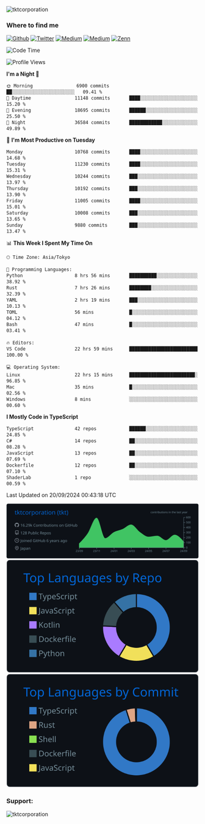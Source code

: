 <p align="left"> <img src="https://komarev.com/ghpvc/?username=tktcorporation&label=Profile%20views&color=0e75b6&style=flat" alt="tktcorporation" /> </p>

<h3>Where to find me</h3>
<p>
<a href="https://github.com/tktcorporation" target="_blank"><img alt="Github" src="https://img.shields.io/badge/GitHub-%2312100E.svg?&style=for-the-badge&logo=Github&logoColor=white" /></a>
<a href="https://twitter.com/tktcorporation" target="_blank"><img alt="Twitter" src="https://img.shields.io/badge/twitter-%231DA1F2.svg?&style=for-the-badge&logo=twitter&logoColor=white" /></a>
<a href="https://www.linkedin.com/in/tktcorporation" target="_blank"><img alt="Medium" src="https://img.shields.io/badge/linkdin-0a66c2.svg?&style=for-the-badge&logo=linkedin&logoColor=white" /></a>
<a href="https://qiita.com/tktcorporation" target="_blank"><img alt="Medium" src="https://img.shields.io/badge/qiita-55C500.svg?&style=for-the-badge&logo=qiita&logoColor=white" /></a>
<a href="https://zenn.dev/tktcorporation" target="_blank"><img alt="Zenn" src="https://img.shields.io/badge/Zenn-3EA8FF.svg?&style=for-the-badge&logo=Zenn&logoColor=white" /></a>
</p>
  
<!--START_SECTION:waka-->
![Code Time](http://img.shields.io/badge/Code%20Time-1%2C754%20hrs%2057%20mins-blue)

![Profile Views](http://img.shields.io/badge/Profile%20Views-0-blue)

**I'm a Night 🦉** 

```text
🌞 Morning                6900 commits        ██░░░░░░░░░░░░░░░░░░░░░░░   09.41 % 
🌆 Daytime                11148 commits       ████░░░░░░░░░░░░░░░░░░░░░   15.20 % 
🌃 Evening                18695 commits       ██████░░░░░░░░░░░░░░░░░░░   25.50 % 
🌙 Night                  36584 commits       ████████████░░░░░░░░░░░░░   49.89 % 
```
📅 **I'm Most Productive on Tuesday** 

```text
Monday                   10768 commits       ████░░░░░░░░░░░░░░░░░░░░░   14.68 % 
Tuesday                  11230 commits       ████░░░░░░░░░░░░░░░░░░░░░   15.31 % 
Wednesday                10244 commits       ███░░░░░░░░░░░░░░░░░░░░░░   13.97 % 
Thursday                 10192 commits       ███░░░░░░░░░░░░░░░░░░░░░░   13.90 % 
Friday                   11005 commits       ████░░░░░░░░░░░░░░░░░░░░░   15.01 % 
Saturday                 10008 commits       ███░░░░░░░░░░░░░░░░░░░░░░   13.65 % 
Sunday                   9880 commits        ███░░░░░░░░░░░░░░░░░░░░░░   13.47 % 
```


📊 **This Week I Spent My Time On** 

```text
🕑︎ Time Zone: Asia/Tokyo

💬 Programming Languages: 
Python                   8 hrs 56 mins       ██████████░░░░░░░░░░░░░░░   38.92 % 
Rust                     7 hrs 26 mins       ████████░░░░░░░░░░░░░░░░░   32.39 % 
YAML                     2 hrs 19 mins       ███░░░░░░░░░░░░░░░░░░░░░░   10.13 % 
TOML                     56 mins             █░░░░░░░░░░░░░░░░░░░░░░░░   04.12 % 
Bash                     47 mins             █░░░░░░░░░░░░░░░░░░░░░░░░   03.41 % 

🔥 Editors: 
VS Code                  22 hrs 59 mins      █████████████████████████   100.00 % 

💻 Operating System: 
Linux                    22 hrs 15 mins      ████████████████████████░   96.85 % 
Mac                      35 mins             █░░░░░░░░░░░░░░░░░░░░░░░░   02.56 % 
Windows                  8 mins              ░░░░░░░░░░░░░░░░░░░░░░░░░   00.60 % 
```

**I Mostly Code in TypeScript** 

```text
TypeScript               42 repos            ██████░░░░░░░░░░░░░░░░░░░   24.85 % 
C#                       14 repos            ██░░░░░░░░░░░░░░░░░░░░░░░   08.28 % 
JavaScript               13 repos            ██░░░░░░░░░░░░░░░░░░░░░░░   07.69 % 
Dockerfile               12 repos            ██░░░░░░░░░░░░░░░░░░░░░░░   07.10 % 
ShaderLab                1 repo              ░░░░░░░░░░░░░░░░░░░░░░░░░   00.59 % 
```




 Last Updated on 20/09/2024 00:43:18 UTC
<!--END_SECTION:waka-->

[![](https://raw.githubusercontent.com/tktcorporation/tktcorporation/master/profile-summary-card-output/github_dark/0-profile-details.svg)](https://github.com/vn7n24fzkq/github-profile-summary-cards)
[![](https://raw.githubusercontent.com/tktcorporation/tktcorporation/master/profile-summary-card-output/github_dark/1-repos-per-language.svg)](https://github.com/vn7n24fzkq/github-profile-summary-cards) [![](https://raw.githubusercontent.com/tktcorporation/tktcorporation/master/profile-summary-card-output/github_dark/2-most-commit-language.svg)](https://github.com/vn7n24fzkq/github-profile-summary-cards)

<h3 align="left">Support:</h3>
<p><a href="https://www.buymeacoffee.com/tktcorporation"> <img align="left" src="https://cdn.buymeacoffee.com/buttons/v2/default-yellow.png" height="50" width="210" alt="tktcorporation" /></a></p><br><br>
